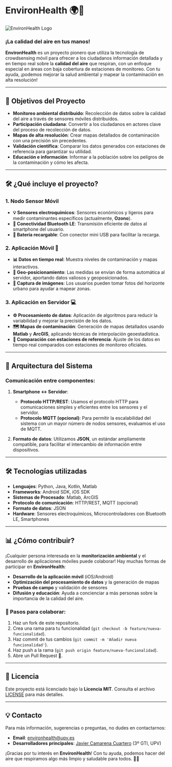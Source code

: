 # EnvironHealth 🌍💨

![EnvironHealth Logo](https://via.placeholder.com/600x150.png?text=EnvironHealth+Logo)

### ¡La calidad del aire en tus manos!

**EnvironHealth** es un proyecto pionero que utiliza la tecnología de crowdsensing móvil para ofrecer a los ciudadanos información detallada y en tiempo real sobre la **calidad del aire** que respiran, con un enfoque especial en áreas con baja cobertura de estaciones de monitoreo. Con tu ayuda, ¡podemos mejorar la salud ambiental y mapear la contaminación en alta resolución! 

---

## 🚀 Objetivos del Proyecto

- **Monitoreo ambiental distribuido**: Recolección de datos sobre la calidad del aire a través de sensores móviles distribuidos.
- **Participación ciudadana**: Convertir a los ciudadanos en actores clave del proceso de recolección de datos.
- **Mapas de alta resolución**: Crear mapas detallados de contaminación con una precisión sin precedentes.
- **Validación científica**: Comparar los datos generados con estaciones de referencia para garantizar su utilidad.
- **Educación e información**: Informar a la población sobre los peligros de la contaminación y cómo les afecta.

---

## 🛠️ ¿Qué incluye el proyecto?

### 1. **Nodo Sensor Móvil**
- **💡 Sensores electroquímicos**: Sensores económicos y ligeros para medir contaminantes específicos (actualmente, **Ozono**).
- **🔌 Conectividad Bluetooth LE**: Transmisión eficiente de datos al smartphone del usuario.
- **🔋 Batería recargable**: Con conector mini USB para facilitar la recarga.

### 2. **Aplicación Móvil 📱**
- **📊 Datos en tiempo real**: Muestra niveles de contaminación y mapas interactivos.
- **📍 Geo-posicionamiento**: Las medidas se envían de forma automática al servidor, aportando datos valiosos y geoposicionados.
- **📸 Captura de imágenes**: Los usuarios pueden tomar fotos del horizonte urbano para ayudar a mapear zonas.

### 3. **Aplicación en Servidor 💻**
- **⚙️ Procesamiento de datos**: Aplicación de algoritmos para reducir la variabilidad y mejorar la precisión de los datos.
- **🗺️ Mapas de contaminación**: Generación de mapas detallados usando **Matlab** y **ArcGIS**, aplicando técnicas de interpolación geoestadística.
- **🔄 Comparación con estaciones de referencia**: Ajuste de los datos en tiempo real comparados con estaciones de monitoreo oficiales.

---

## 📡 Arquitectura del Sistema

### Comunicación entre componentes:
1. **Smartphone ↔️ Servidor**:
   - **Protocolo HTTP/REST**: Usamos el protocolo HTTP para comunicaciones simples y eficientes entre los sensores y el servidor.
   - **Protocolo MQTT (opcional)**: Para permitir la escalabilidad del sistema con un mayor número de nodos sensores, evaluamos el uso de MQTT.
   
2. **Formato de datos**: Utilizamos **JSON**, un estándar ampliamente compatible, para facilitar el intercambio de información entre dispositivos.

---

## 🛠️ Tecnologías utilizadas

- **Lenguajes**: Python, Java, Kotlin, Matlab
- **Frameworks**: Android SDK, iOS SDK
- **Sistemas de Procesado**: Matlab, ArcGIS
- **Protocolo de comunicación**: HTTP/REST, MQTT (opcional)
- **Formato de datos**: JSON
- **Hardware**: Sensores electroquímicos, Microcontroladores con Bluetooth LE, Smartphones

---

## 📊 ¿Cómo contribuir?

¡Cualquier persona interesada en la **monitorización ambiental** y el desarrollo de aplicaciones móviles puede colaborar! Hay muchas formas de participar en **EnvironHealth**:
- **Desarrollo de la aplicación móvil** (iOS/Android)
- **Optimización del procesamiento de datos** y la generación de mapas
- **Pruebas de campo** y validación de sensores
- **Difusión y educación**: Ayuda a concienciar a más personas sobre la importancia de la calidad del aire.

### 📝 Pasos para colaborar:
1. Haz un fork de este repositorio.
2. Crea una rama para tu funcionalidad (`git checkout -b feature/nueva-funcionalidad`).
3. Haz commit de tus cambios (`git commit -m 'Añadir nueva funcionalidad'`).
4. Haz push a la rama (`git push origin feature/nueva-funcionalidad`).
5. Abre un Pull Request 🚀.

---

## 📄 Licencia

Este proyecto está licenciado bajo la **Licencia MIT**. Consulta el archivo [LICENSE](LICENSE) para más detalles.

---

## 💡 Contacto

Para más información, sugerencias o preguntas, no dudes en contactarnos:
- **Email**: environhealth@upv.es
- **Desarrolladores principales**: [Javier Camarena Cuartero](https://www.upv.es/) (3º GTI, UPV)

¡Gracias por tu interés en **EnvironHealth**! Con tu ayuda, podemos hacer del aire que respiramos algo más limpio y saludable para todos. 💚🌱
